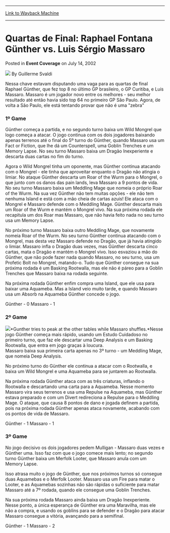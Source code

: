 
---
[Link to Wayback Machine](https://web.archive.org/web/20171031013728/https://magic.wizards.com/en/articles/archive/event-coverage/quartas-de-final-raphael-fontana-g%C3%BCnther-vs-luis-s%C3%A9rgio-massaro-2002)

[_metadata_:author]:- "Guillerme Svaldi"
[_metadata_:description]:- "Nessa chave estavam disputando uma vaga para as quartas de final Raphael Günther, que fez top 8 no último GP brasileiro, o GP Curitiba, e Luis Massaro. Massaro é um jogador novo entre os melhores - seu melhor resultado até então havia sido top 64 no primeiro GP São Paulo. Agora, de volta a São Paulo, ele está tentando provar que não é uma `zebra`"
[_metadata_:generator]:- "Drupal 7 (http://drupal.org)"
[_metadata_:node]:- "787401"
[_metadata_:publish_date]:- "2002-07-14"
[_metadata_:source]:- "div-main-content"
[_metadata_:title]:- "Quartas de Final: Raphael Fontana Günther vs. Luis Sérgio Massaro"
[_metadata_:wayback_capture_timestamp]:- "2017-10-31 01:37:28"
[_metadata_:wayback_raw_url]:- "https://web.archive.org/web/20171031013728id_/https://magic.wizards.com/en/articles/archive/event-coverage/quartas-de-final-raphael-fontana-g%C3%BCnther-vs-luis-s%C3%A9rgio-massaro-2002"
[_metadata_:wayback_url]:- "https://magic.wizards.com/en/articles/archive/event-coverage/quartas-de-final-raphael-fontana-g%C3%BCnther-vs-luis-s%C3%A9rgio-massaro-2002"
---


Quartas de Final: Raphael Fontana Günther vs. Luis Sérgio Massaro
=================================================================



 Posted in **Event Coverage**
 on July 14, 2002 






![](https://media.magic.wizards.com/styles/auth_small/public/generic-avatar-150_662.png)
By Guillerme Svaldi











Nessa chave estavam disputando uma vaga para as quartas de final Raphael Günther, que fez top 8 no último GP brasileiro, o GP Curitiba, e Luis Massaro. Massaro é um jogador novo entre os melhores - seu melhor resultado até então havia sido top 64 no primeiro GP São Paulo. Agora, de volta a São Paulo, ele está tentando provar que não é uma "zebra"

### 1º Game

Günther começa a partida, e no segundo turno baixa um Wild Mongrel que logo começa a atacar. O jogo continua com os dois jogadores baixando apenas terrenos até o final do 5º turno do Günther, quando Massaro usa um Fact or Fiction, que lhe dá um Counterspell, uma Goblin Trenches e um Memory Lapse. No seu turno Massaro baixa um Dragão Inexperiente e descarta duas cartas no fim do turno.

Agora o Wild Mongrel tinha um oponente, mas Günther continua atacando com o Mongrel - ele tinha que aproveitar enquanto o Dragão não atingia o limiar. No ataque Günther descarta um Roar of the Wurm para o Mongrel, o que junto com os danos das pain lands, leva Massaro a 9 pontos de vida. No seu turno Massaro baixa um Meddling Mage que nomeia o próprio Roar of the Wurm. Na sua vez Günther não tem muitas opções - ele não tem nenhuma Island e está com a mão cheia de cartas azuis! Ele ataca com o Mongrel e Massaro defende com o Meddling Mage. Günther descarta mais um Roar of the Wurm e mantém o Mongrel vivo. Na sua próxima rodada ele recapitula um dos Roar mas Massaro, que não havia feito nada no seu turno usa um Memory Lapse.

No próximo turno Massaro baixa outro Meddling Mage, que novamente nomeia Roar of the Wurm. No seu turno Günther continua atacando com o Mongrel, mas desta vez Massaro defende no Dragão, que já havia atingido o limiar. Massaro infla o Dragão duas vezes, mas Günther descarta cinco cartas, mata o Dragão e mantém o Mongrel vivo. Isso esvaziou a mão do Günther, que não pode fazer nada quando Massaro, no seu turno, usa um Profetic Bolt no Mongrel, matando-o. Tudo que Günther consegue na sua próxima rodada é um Basking Rootwalla, mas ele não é páreo para a Goblin Trenches que Massaro baixa na rodada seguinte.

Na próxima rodada Günther enfim compra uma Island, que ele usa para baixar uma Aquameba. Mas a Island veio muito tarde, e quando Massaro usa um Absorb na Aquameba Günther concede o jogo.

Günther - 0 Massaro - 1

### 2º Game

![](https://media.magic.wizards.com/image_legacy_migration/sideboard/images/gpsp02/930.jpg)*Gunther tries to peak at the other tables while Massaro shuffles.*Nesse jogo Günther começa mais rápido, usando um Estudo Cuidadoso no primeiro turno, que faz ele descartar uma Deep Analysis e um Basking Rootwalla, que entra em jogo graças à loucura.  
 Massaro baixa sua primeira carta apenas no 3º turno - um Meddling Mage, que nomeia Deep Analysis.

No próximo turno do Günther ele continua a atacar com o Rootwalla, e baixa um Wild Mongrel e uma Aquameba para se juntarem ao Rootwalla.

Na próxima rodada Günther ataca com as três criaturas, inflando o Rootwalla e descartando uma carta para a Aquameba. Nesse momento Massaro vira seus terrenos e usa uma Repulse na Aquameba, mas Günther estava preparado e com um Divert redireciona a Repulse para o Meddling Mage. O ataque, que causa 8 pontos de dano e jogada definem a partida, pois na próxima rodada Günther apenas ataca novamente, acabando com os pontos de vida de Massaro.

Günther - 1 Massaro - 1

### 3º Game

No jogo decisivo os dois jogadores pedem Mulligan - Massaro duas vezes e Günther uma. Isso faz com que o jogo comece mais lento; no segundo turno Günther baixa um Merfolk Looter, que Massaro anula com um Memory Lapse.

Isso atrasa muito o jogo de Günther, que nos próximos turnos só consegue duas Aquamebas e o Merfolk Looter. Massaro usa um Fire para matar o Looter, e as Aquamebas sozinhas não são rápidas o suficiente para matar Massaro até a 7º rodada, quando ele consegue uma Goblin Trenches. 

Na sua próxima rodada Massaro ainda baixa um Dragão Inexperiente. Nesse ponto, a única esperança de Günther era uma Maravilha, mas ele não a compra, e usando os goblins para se defender e o Dragão para atacar Massaro consegue a vitória, avançando para a semifinal.

Günther - 1 Massaro - 2







